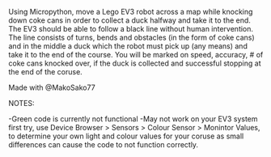 Using Micropython, move a Lego EV3 robot across a map while knocking down coke cans in order to collect a duck halfway and take it to the end. The EV3 should be able to follow a black line without human intervention. The line consists of turns, bends and obstacles (in the form of coke cans) and in the middle a duck which the robot must pick up (any means) and take it to the end of the course. You will be marked on speed, accuracy, # of coke cans knocked over, if the duck is collected and successful stopping at the end of the coruse.

Made with @MakoSako77


NOTES:

-Green code is currently not functional 
-May not work on your EV3 system first try, use Device Browser > Sensors > Colour Sensor > Monintor Values, to determine your own light and colour values for your coruse as small differences can cause the code to not function correctly. 
